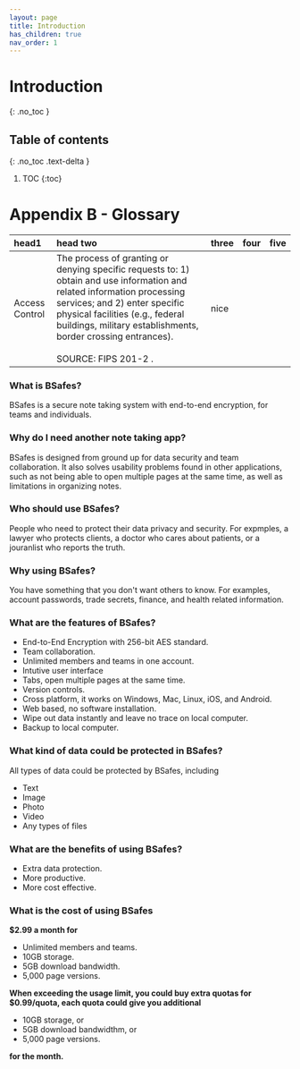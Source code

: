 ```yaml
---
layout: page
title: Introduction 
has_children: true
nav_order: 1
---
```

# Introduction
{: .no_toc }

## Table of contents
{: .no_toc .text-delta }

1. TOC
{:toc}

# Appendix B - Glossary

| head1        | head two                                  | three | four | five |
|:-------------|:------------------------------------------|:------|:-----|:-----|
| Access Control | The process of granting or denying specific requests to: 1) obtain and use information and related information processing services; and 2) enter specific physical facilities (e.g., federal buildings, military establishments, border crossing entrances). <br><br>SOURCE: FIPS 201-2 . | nice  |    |    |



### What is BSafes?
BSafes is a secure note taking system with end-to-end encryption, for teams and individuals.
### Why do I need another note taking app?
BSafes is designed from ground up for data security and team collaboration. It also solves usability problems found in other applications, such as not being able to open multiple pages at the same time, as well as limitations in organizing notes.
### Who should use BSafes?
People who need to protect their data privacy and security. For expmples, a lawyer who protects clients, a doctor who cares about patients, or a jouranlist who reports the truth. 
### Why using BSafes?
You have something that you don't want others to know. For examples, account passwords, trade secrets, finance, and health related information.
### What are the features of BSafes?
* End-to-End Encryption with 256-bit AES standard.
* Team collaboration.
* Unlimited members and teams in one account.
* Intutive user interface
* Tabs, open multiple pages at the same time.
* Version controls.
* Cross platform, it works on Windows, Mac, Linux, iOS, and Android.
* Web based, no software installation.
* Wipe out data instantly and leave no trace on local computer.
* Backup to local computer.

### What kind of data could be protected in BSafes?
All types of data could be protected by BSafes, including
* Text
* Image
* Photo
* Video
* Any types of files 

### What are the benefits of using BSafes?
* Extra data protection.
* More productive.
* More cost effective.

### What is the cost of using BSafes
**$2.99 a month for** 
* Unlimited members and teams.
* 10GB storage.
* 5GB download bandwidth. 
* 5,000 page versions. 

**When exceeding the usage limit, you could buy extra quotas for $0.99/quota, each quota could give you additional**
* 10GB storage, or 
* 5GB download bandwidthm, or 
* 5,000 page versions.

**for the month.**
